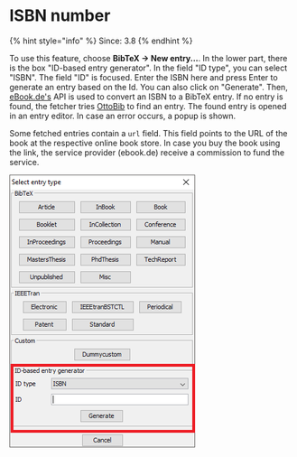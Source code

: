# ISBN number

{% hint style="info" %}
Since: 3.8
{% endhint %}

To use this feature, choose **BibTeX → New entry...**. In the lower part, there is the box "ID-based entry generator". In the field "ID type", you can select "ISBN". The field "ID" is focused. Enter the ISBN here and press Enter to generate an entry based on the Id. You can also click on "Generate". Then, [eBook.de's](http://www.ebook.de/) API is used to convert an ISBN to a BibTeX entry. If no entry is found, the fetcher tries [OttoBib](https://www.ottobib.com/) to find an entry. The found entry is opened in an entry editor. In case an error occurs, a popup is shown.

Some fetched entries contain a `url` field. This field points to the URL of the book at the respective online book store. In case you buy the book using the link, the service provider \(ebook.de\) receive a commission to fund the service.

![Screenshot of new entry dialog](../../.gitbook/assets/newentrychoosetype-idgeneratorhighlighted-isbn%20%282%29%20%284%29%20%282%29.png)

